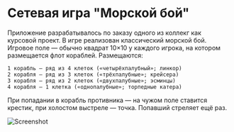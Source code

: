 # Сетевая игра "Морской бой" 

Приложение разрабатывалось по заказу одного из коллекг как курсовой проект.
В игре реализован классический морской бой. Игровое поле — обычно квадрат 10×10 у каждого игрока, на котором размещается флот кораблей. Размещаются:

    1 корабль — ряд из 4 клеток («четырёхпалубный»; линкор)
    2 корабля — ряд из 3 клеток («трёхпалубные»; крейсера)
    3 корабля — ряд из 2 клеток («двухпалубные»; эсминцы)
    4 корабля — 1 клетка («однопалубные»; торпедные катера)
При попадании в корабль противника — на чужом поле ставится крестик, при холостом выстреле — точка. Попавший стреляет ещё раз. 

![Screenshot](https://github.com/p2rv/Battleships/assets/5682379/83a6a056-e031-45c6-9fd8-9ac98015c30b)
